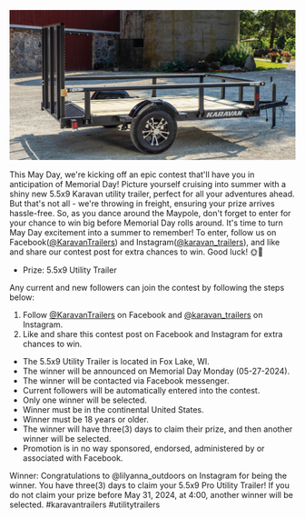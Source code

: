 ![5.5x9 Trailer Giveaway](/img/0-01-24Contest.png)

This May Day, we're kicking off an epic contest that'll have you in anticipation of Memorial Day! Picture yourself cruising into summer with a shiny new 5.5x9 Karavan utility trailer, perfect for all your adventures ahead. But that's not all - we're throwing in freight, ensuring your prize arrives hassle-free. So, as you dance around the Maypole, don't forget to enter for your chance to win big before Memorial Day rolls around. It's time to turn May Day excitement into a summer to remember! To enter, follow us on Facebook([@KaravanTrailers](https://www.facebook.com/KaravanTrailers)) and Instagram([@karavan_trailers](https://www.instagram.com/karavan_trailers/)), and like and share our contest post for extra chances to win. Good luck! 🌞🌻

+ Prize: 5.5x9 Utility Trailer

Any current and new followers can join the contest by following the steps below:

1. Follow [@KaravanTrailers](https://www.facebook.com/KaravanTrailers) on Facebook and [@karavan_trailers](https://www.instagram.com/karavan_trailers/) on Instagram.
2. Like and share this contest post on Facebook and Instagram for extra chances to win.

+ The 5.5x9 Utility Trailer is located in Fox Lake, WI.
+ The winner will be announced on Memorial Day Monday (05-27-2024).
+ The winner will be contacted via Facebook messenger.
+ Current followers will be automatically entered into the contest.
+ Only one winner will be selected.  
+ Winner must be in the continental United States.  
+ Winner must be 18 years or older.  
+ The winner will have three(3) days to claim their prize, and then another winner will be selected.
+ Promotion is in no way sponsored, endorsed, administered by or associated with Facebook.

Winner:
Congratulations to @lilyanna_outdoors on Instagram for being the winner. You have three(3) days to claim your 5.5x9 Pro Utility Trailer! If you do not claim your prize before May 31, 2024, at 4:00, another winner will be selected.
#karavantrailers #utilitytrailers 